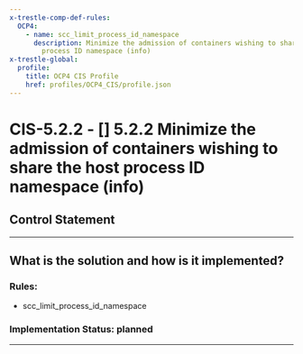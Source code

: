 ```yaml
---
x-trestle-comp-def-rules:
  OCP4:
    - name: scc_limit_process_id_namespace
      description: Minimize the admission of containers wishing to share the host
        process ID namespace (info)
x-trestle-global:
  profile:
    title: OCP4 CIS Profile
    href: profiles/OCP4_CIS/profile.json
---
```


# CIS-5.2.2 - \[\] 5.2.2 Minimize the admission of containers wishing to share the host process ID namespace (info)

## Control Statement

______________________________________________________________________

## What is the solution and how is it implemented?

<!-- For implementation status enter one of: implemented, partial, planned, alternative, not-applicable -->

<!-- Note that the list of rules under ### Rules: is read-only and changes will not be captured after assembly to JSON -->

<!-- Add control implementation description here for control: CIS-5.2.2 -->

### Rules:

  - scc_limit_process_id_namespace

### Implementation Status: planned

______________________________________________________________________
